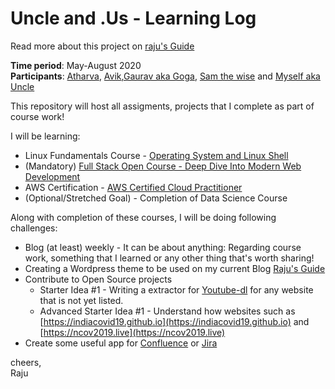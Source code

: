 # Uncle and .Us - Learning Log
Read more about this project on [raju's Guide](https://raju.guide/index.php/2020/05/01/uncle-and-us-experiment-in-learning-together/)

**Time period**: May-August 2020  
**Participants**: [Atharva](https://atharva.uncleand.us), [Avik](https://avik.uncleand.us),[Gaurav aka Goga](https://gaurav.uncleand.us), [Sam the wise](https://sam.uncleand.us) and [Myself aka Uncle](https://raju.guide)

This repository will host all assigments, projects that I complete as part of course work!

I will be learning:
* Linux Fundamentals Course - [Operating System and Linux Shell](https://courses.pikuma.com/courses/linux-tutorial-bash-shell-script)
* (Mandatory) [Full Stack Open Course - Deep Dive Into Modern Web Development](https://fullstackopen.com/en/)
* AWS Certification - [AWS Certified Cloud Practitioner](https://aws.amazon.com/certification/certified-cloud-practitioner/)
* (Optional/Stretched Goal) - Completion of Data Science Course

Along with completion of these courses, I will be doing following challenges:
* Blog (at least) weekly - It can be about anything: Regarding course work, something that I learned or any other thing that's worth sharing!
* Creating a Wordpress theme to be used on my current Blog [Raju's Guide](https://raju.guide)
* Contribute to Open Source projects
  * Starter Idea #1 - Writing a extractor for [Youtube-dl](https://github.com/ytdl-org/youtube-dl) for any website that is not yet listed.
  * Advanced Starter Idea #1 - Understand how websites such as [https://indiacovid19.github.io](https://indiacovid19.github.io) and [https://ncov2019.live](https://ncov2019.live)
* Create some useful app for [Confluence](https://atlassian.com/software/confluence) or [Jira](https://atlassian.com/software/jira)

cheers,  
Raju
